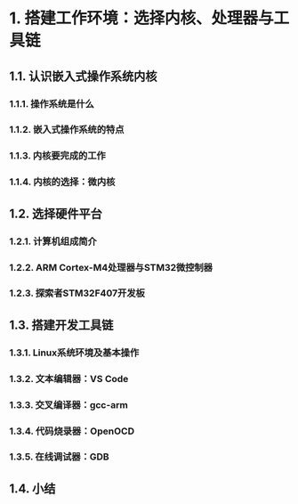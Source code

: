 # 1. 搭建工作环境：选择内核、处理器与工具链

## 1.1. 认识嵌入式操作系统内核
### 1.1.1. 操作系统是什么
### 1.1.2. 嵌入式操作系统的特点
### 1.1.3. 内核要完成的工作
### 1.1.4. 内核的选择：微内核
## 1.2. 选择硬件平台
### 1.2.1. 计算机组成简介
### 1.2.2. ARM Cortex-M4处理器与STM32微控制器
### 1.2.3. 探索者STM32F407开发板
## 1.3. 搭建开发工具链
### 1.3.1. Linux系统环境及基本操作
### 1.3.2. 文本编辑器：VS Code
### 1.3.3. 交叉编译器：gcc-arm
### 1.3.4. 代码烧录器：OpenOCD
### 1.3.5. 在线调试器：GDB
## 1.4. 小结 

